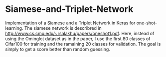 # Siamese-and-Triplet-Network
Implementation of a Siamese and a Triplet Network in Keras for one-shot-learning. The siamese network is describred in http://www.cs.cmu.edu/~rsalakhu/papers/oneshot1.pdf. Here, instead of using the Ominglot dataset as in the paper, I use the first 80 classes of Cifar100 for training and the ramaining 20 classes for validation. The goal is simply to get a score better than random guessing.
